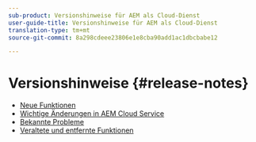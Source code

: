 ```yaml
---
sub-product: Versionshinweise für AEM als Cloud-Dienst
user-guide-title: Versionshinweise für AEM als Cloud-Dienst
translation-type: tm+mt
source-git-commit: 8a298cdeee23806e1e8cba90add1ac1dbcbabe12

---
```



# Versionshinweise {#release-notes}

+ [Neue Funktionen](what-is-new.md)
+ [Wichtige Änderungen in AEM Cloud Service](aem-cloud-changes.md)
+ [Bekannte Probleme](known-issues.md)
+ [Veraltete und entfernte Funktionen](deprecated-removed-features.md)
